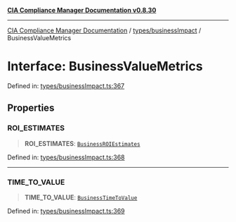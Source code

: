 [**CIA Compliance Manager Documentation v0.8.30**](../../../README.md)

***

[CIA Compliance Manager Documentation](../../../modules.md) / [types/businessImpact](../README.md) / BusinessValueMetrics

# Interface: BusinessValueMetrics

Defined in: [types/businessImpact.ts:367](https://github.com/Hack23/cia-compliance-manager/blob/6afa716316469147e542039d136ec79ffdbd4ac9/src/types/businessImpact.ts#L367)

## Properties

### ROI\_ESTIMATES

> **ROI\_ESTIMATES**: [`BusinessROIEstimates`](BusinessROIEstimates.md)

Defined in: [types/businessImpact.ts:368](https://github.com/Hack23/cia-compliance-manager/blob/6afa716316469147e542039d136ec79ffdbd4ac9/src/types/businessImpact.ts#L368)

***

### TIME\_TO\_VALUE

> **TIME\_TO\_VALUE**: [`BusinessTimeToValue`](BusinessTimeToValue.md)

Defined in: [types/businessImpact.ts:369](https://github.com/Hack23/cia-compliance-manager/blob/6afa716316469147e542039d136ec79ffdbd4ac9/src/types/businessImpact.ts#L369)
